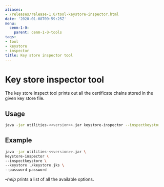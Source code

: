 ```yaml
---
aliases:
- /releases/release-1.0/tool-keystore-inspector.html
date: '2020-01-08T09:59:25Z'
menu:
  cenm-1-0:
    parent: cenm-1-0-tools
tags:
- tool
- keystore
- inspector
title: Key store inspector tool
---
```



# Key store inspector tool

The key store inspect tool prints out all the certificate chains stored in the given key store file.


## Usage

```bash
java -jar utilities-<<version>>.jar keystore-inspector --inspectkeystore [options]``
```


## Example

```bash
java -jar utilities-<<version>>.jar \
keystore-inspector \
--inspectkeystore \
--keystore ./keystore.jks \
--password password
```

*–help* prints a list of all the available options.

